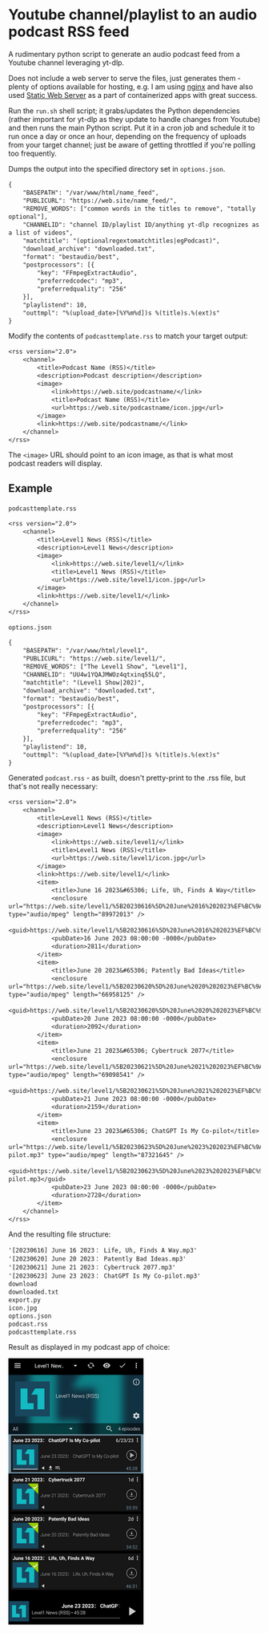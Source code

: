 # Youtube channel/playlist to an audio podcast RSS feed
A rudimentary python script to generate an audio podcast feed from a Youtube channel leveraging yt-dlp.

Does not include a web server to serve the files, just generates them - plenty of options available for hosting, e.g. I am using [nginx](https://docs.nginx.com/nginx/admin-guide/web-server/) and have also used [Static Web Server](https://github.com/static-web-server/static-web-server) as a part of containerized apps with great success.

Run the `run.sh` shell script; it grabs/updates the Python dependencies (rather important for yt-dlp as they update to handle changes from Youtube) and then runs the main Python script. Put it in a cron job and schedule it to run once a day or once an hour, depending on the frequency of uploads from your target channel; just be aware of getting throttled if you're polling too frequently.

Dumps the output into the specified directory set in `options.json`. 

	{
		"BASEPATH": "/var/www/html/name_feed",
		"PUBLICURL": "https://web.site/name_feed/",
		"REMOVE_WORDS": ["common words in the titles to remove", "totally optional"],
		"CHANNELID": "channel ID/playlist ID/anything yt-dlp recognizes as a list of videos",
		"matchtitle": "(optionalregextomatchtitles|egPodcast)",
		"download_archive": "downloaded.txt",
		"format": "bestaudio/best",
		"postprocessors": [{
			"key": "FFmpegExtractAudio",
			"preferredcodec": "mp3",
			"preferredquality": "256"
		}],
		"playlistend": 10,
		"outtmpl": "%(upload_date>[%Y%m%d])s %(title)s.%(ext)s"
	}

Modify the contents of `podcasttemplate.rss` to match your target output:

	<rss version="2.0">
	    <channel>
	        <title>Podcast Name (RSS)</title>
	        <description>Podcast description</description>
	        <image>
	            <link>https://web.site/podcastname/</link>
	            <title>Podcast Name (RSS)</title>
	            <url>https://web.site/podcastname/icon.jpg</url>
	        </image>
	        <link>https://web.site/podcastname/</link>
	    </channel>
	</rss>

The `<image>` URL should point to an icon image, as that is what most podcast readers will display.

## Example

`podcasttemplate.rss`

	<rss version="2.0">
	    <channel>
	        <title>Level1 News (RSS)</title>
	        <description>Level1 News</description>
	        <image>
	            <link>https://web.site/level1/</link>
	            <title>Level1 News (RSS)</title>
	            <url>https://web.site/level1/icon.jpg</url>
	        </image>
	        <link>https://web.site/level1/</link>
	    </channel>
	</rss>

`options.json`

	{
		"BASEPATH": "/var/www/html/level1",
		"PUBLICURL": "https://web.site/level1/",
		"REMOVE_WORDS": ["The Level1 Show", "Level1"],
		"CHANNELID": "UU4w1YQAJMWOz4qtxinq55LQ",
		"matchtitle": "(Level1 Show|202)",
		"download_archive": "downloaded.txt",
		"format": "bestaudio/best",
		"postprocessors": [{
			"key": "FFmpegExtractAudio",
			"preferredcodec": "mp3",
			"preferredquality": "256"
		}],
		"playlistend": 10,
		"outtmpl": "%(upload_date>[%Y%m%d])s %(title)s.%(ext)s"
	}

Generated `podcast.rss` - as built, doesn't pretty-print to the .rss file, but that's not really necessary:

	<rss version="2.0">
		<channel>
			<title>Level1 News (RSS)</title>
			<description>Level1 News</description>
			<image>
				<link>https://web.site/level1/</link>
				<title>Level1 News (RSS)</title>
				<url>https://web.site/level1/icon.jpg</url>
			</image>
			<link>https://web.site/level1/</link>
			<item>
				<title>June 16 2023&#65306; Life, Uh, Finds A Way</title>
				<enclosure url="https://web.site/level1/%5B20230616%5D%20June%2016%202023%EF%BC%9A%20Life%2C%20Uh%2C%20Finds%20A%20Way.mp3" type="audio/mpeg" length="89972013" />
				<guid>https://web.site/level1/%5B20230616%5D%20June%2016%202023%EF%BC%9A%20Life%2C%20Uh%2C%20Finds%20A%20Way.mp3</guid>
				<pubDate>16 June 2023 08:00:00 -0000</pubDate>
				<duration>2811</duration>
			</item>
			<item>
				<title>June 20 2023&#65306; Patently Bad Ideas</title>
				<enclosure url="https://web.site/level1/%5B20230620%5D%20June%2020%202023%EF%BC%9A%20Patently%20Bad%20Ideas.mp3" type="audio/mpeg" length="66958125" />
				<guid>https://web.site/level1/%5B20230620%5D%20June%2020%202023%EF%BC%9A%20Patently%20Bad%20Ideas.mp3</guid>
				<pubDate>20 June 2023 08:00:00 -0000</pubDate>
				<duration>2092</duration>
			</item>
			<item>
				<title>June 21 2023&#65306; Cybertruck 2077</title>
				<enclosure url="https://web.site/level1/%5B20230621%5D%20June%2021%202023%EF%BC%9A%20Cybertruck%202077.mp3" type="audio/mpeg" length="69098541" />
				<guid>https://web.site/level1/%5B20230621%5D%20June%2021%202023%EF%BC%9A%20Cybertruck%202077.mp3</guid>
				<pubDate>21 June 2023 08:00:00 -0000</pubDate>
				<duration>2159</duration>
			</item>
			<item>
				<title>June 23 2023&#65306; ChatGPT Is My Co-pilot</title>
				<enclosure url="https://web.site/level1/%5B20230623%5D%20June%2023%202023%EF%BC%9A%20ChatGPT%20Is%20My%20Co-pilot.mp3" type="audio/mpeg" length="87321645" />
				<guid>https://web.site/level1/%5B20230623%5D%20June%2023%202023%EF%BC%9A%20ChatGPT%20Is%20My%20Co-pilot.mp3</guid>
				<pubDate>23 June 2023 08:00:00 -0000</pubDate>
				<duration>2728</duration>
			</item>
		</channel>
	</rss>

And the resulting file structure:

	'[20230616] June 16 2023： Life, Uh, Finds A Way.mp3'
	'[20230620] June 20 2023： Patently Bad Ideas.mp3'
	'[20230621] June 21 2023： Cybertruck 2077.mp3'
	'[20230623] June 23 2023： ChatGPT Is My Co-pilot.mp3'
	download
	downloaded.txt
	export.py
	icon.jpg
	options.json
	podcast.rss
	podcasttemplate.rss

Result as displayed in my podcast app of choice:

![example](example.png)
